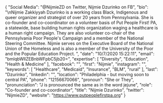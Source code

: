 {
  "Social Media": "@NijmieZD on Twitter, Nijmie Dzurinko on FB",
  "bio": "\nNijmie Zakkiyyah Dzurinko is a working class Black, Indigenous and queer organizer and strategist of over 20 years from Pennsylvania. She is co-founder and co-coordinator on a volunteer basis of Put People First! PA, a statewide, base building human rights organization waging a healthcare is a human right campaign. They are also volunteer co-chair of the Pennsylvania Poor People's Campaign and a member of the National Steering Committee. Nijmie serves on the Executive Board of the National Union of the Homeless and is also a member of the University of the Poor and the Popular Education Project. ",
  "date": "10/7/2020 15:22:11",
  "email": "bmlqbWllZEBnbWFpbC5jb20=",
  "expertise": [
    "Diversity",
    "Education",
    "Health & Medicine"
  ],
  "facebook": "",
  "first": "Nijmie",
  "instagram": "",
  "keywords": [
    "Healthcare",
    "Medicaid",
    "Insurance",
    "BLM",
    "rural"
  ],
  "last": "Dzurinko",
  "linkedin": "",
  "location": "Philadelphia - but moving soon to central PA",
  "phone": "12156670066",
  "pronoun": "She or They",
  "pronunciation": "J is pronounced the same as in the word jejune",
  "role": "Co-founder and co-coordinator",
  "title": "Nijmie Dzurinko",
  "twitter": "NijmieZD",
  "website": "https://www.putpeoplefirstpa.org"
}